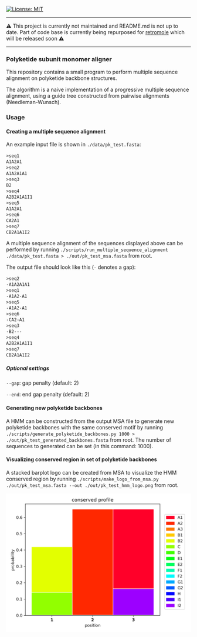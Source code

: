 [![License: MIT](https://img.shields.io/badge/License-MIT-yellow.svg)](./LICENSE)


---

:warning: This project is currently not maintained and README.md is not up to date. Part of code base is currently being repurposed for [retromole](https://retromole.com/) which will be released soon :warning:

---

### Polyketide subunit monomer aligner

This repository contains a small program to perform multiple 
sequence alignment on polyketide backbone structures. 

The algorithm is a naive implementation of a progressive multiple sequence
alignment, using a guide tree constructed from pairwise alignments
(Needleman-Wunsch).

### Usage

#### Creating a multiple sequence alignment

An example input file is shown in `./data/pk_test.fasta`:
```text
>seq1
A1A2A1
>seq2
A1A2A1A1
>seq3
B2
>seq4
A2B2A1A1I1
>seq5
A1A2A1
>seq6
CA2A1
>seq7
CB2A1A1I2
```

A multiple sequence alignment of the sequences displayed above can be performed
by running 
`./scripts/run_multiple_sequence_alignment ./data/pk_test.fasta > ./out/pk_test_msa.fasta` 
from root.

The output file should look like this (`-` denotes a gap):
```text
>seq2
-A1A2A1A1
>seq1
-A1A2-A1
>seq5
-A1A2-A1
>seq6
-CA2-A1
>seq3
-B2---
>seq4
A2B2A1A1I1
>seq7
CB2A1A1I2
```

##### Optional settings

`--gap`: gap penalty (default: 2)

`--end`: end gap penalty (default: 2)

#### Generating new polyketide backbones

A HMM can be constructed from the output MSA file to generate new polyketide
backbones with the same conserved motif by running 
`./scripts/generate_polyketide_backbones.py 1000 > ./out/pk_test_generated_backbones.fasta`
from root. The number of sequences to generated can be set (in this command: 1000).

#### Visualizing conserved region in set of polyketide backbones

A stacked barplot logo can be created from MSA to visualize the HMM conserved
region by running 
`./scripts/make_logo_from_msa.py  ./out/pk_test_msa.fasta --out ./out/pk_test_hmm_logo.png`
from root.

![logo](./out/pk_test_hmm_logo.png)
